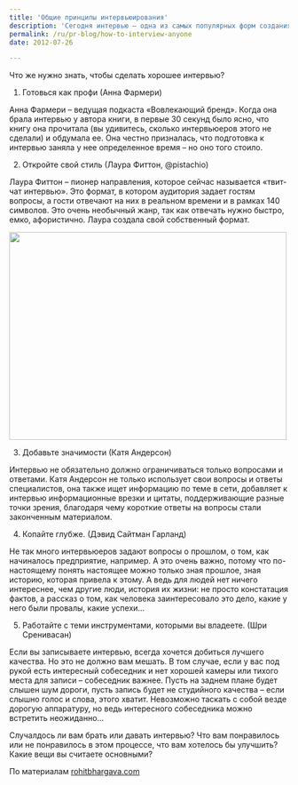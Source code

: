 ```yaml
---
title: 'Общие принципы интервьюирования'
description: 'Сегодня интервью – одна из самых популярных форм создания контента. Однако хорошее интервью – это намного, намного больше, чем просто список вопросов. Вы наверное, замечали, что не все интервью, которые вы встречаете в сети, действительно хороши, даже если вопросы задаются интересному человеку.'
permalink: /ru/pr-blog/how-to-interview-anyone
date: 2012-07-26

---
```


Что же нужно знать, чтобы сделать хорошее интервью?

 1. Готовься как профи (Анна Фармери)

Анна Фармери – ведущая подкаста «Вовлекающий бренд». Когда она брала интервью  у автора книги, в первые 30 секунд было ясно, что книгу она прочитала (вы удивитесь, сколько интервьюеров этого не сделали) и обдумала ее. Она честно призналась, что подготовка к интервью заняла у нее определенное время – но оно того стоило.

2. Откройте свой стиль (Лаура Фиттон,  @pistachio)

 Лаура Фиттон – пионер направления, которое сейчас называется «твит-чат интервью». Это формат, в котором аудитория задает гостям вопросы, а гости отвечают на них в реальном времени и в рамках 140 символов. Это очень необычный жанр, так как отвечать нужно быстро, емко, афористично. Лаура создала свой собственный формат.

<img src="{{ site.assets }}/upload/5373103579_513e8cebc4.jpg" alt="" class="post__img" width="500" height="374">

3. Добавьте значимости (Катя Андерсон)

Интервью не обязательно должно ограничиваться только вопросами и ответами. Катя Андерсон не только использует свои вопросы и ответы специалистов, она также ищет информацию по теме в сети, добавляет к интервью информационные врезки и цитаты, поддерживающие разные точки зрения, благодаря чему короткие ответы на вопросы стали законченным материалом.

4. Копайте глубже. (Дэвид Сайтман Гарланд)

 Не так много интервьюеров задают вопросы о прошлом, о том, как начиналось предприятие, например. А это очень важно, потому что по-настоящему понять настоящее можно только зная прошлое, зная историю, которая привела к этому. А ведь для людей нет ничего интереснее, чем другие люди, история их жизни: не просто констатация фактов, а рассказ о том, как человека заинтересовало это дело, какие у него были провалы, какие успехи…

5. Работайте с теми инструментами, которыми вы владеете.  (Шри Сренивасан)

 Если вы записываете интервью, всегда хочется добиться лучшего качества. Но это не должно вам мешать. В том случае, если у вас под рукой есть интересный собеседник и нет хорошей камеры или тихого места для записи – собеседник важнее. Пусть на заднем плане будет слышен шум дороги, пусть запись будет не студийного качества – если слышно голос и слова, этого хватит. Невозможно таскать  с собой везде дорогую аппаратуру, но ведь интересного собеседника можно встретить неожиданно…

Случалдось ли вам брать или давать интервью? Что вам понравилось или не понравилось в этом  процессе, что вам хотелось бы улучшить? Какие вещи вы считаете основными?

По материалам <a href="http://www.rohitbhargava.com/2012/06/how-to-interview-anyone-5-lessons-from-amazing-interviewers.html">rohitbhargava.com</a>

